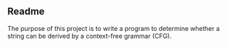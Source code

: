 ## Readme

The purpose of this project is to write a program to determine whether a string can be derived by a context-free grammar (CFG).
